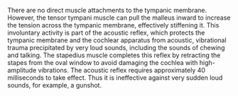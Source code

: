 There are no direct muscle attachments to the tympanic membrane. However, the tensor tympani muscle can pull the malleus inward to increase the tension across the tympanic membrane, effectively stiffening it. This involuntary activity is part of the acoustic reflex, which protects the tympanic membrane and the cochlear apparatus from acoustic, vibrational trauma precipitated by very loud sounds, including the sounds of chewing and talking. The stapedius muscle completes this reflex by retracting the stapes from the oval window to avoid damaging the cochlea with high-amplitude vibrations. The acoustic reflex requires approximately 40 milliseconds to take effect. Thus it is ineffective against very sudden loud sounds, for example, a gunshot.